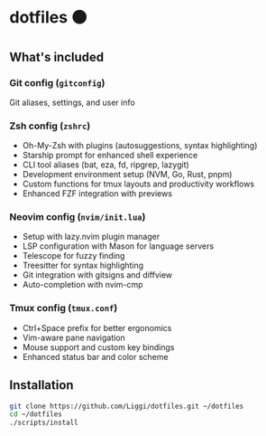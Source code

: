# dotfiles ⚫

## What's included

### Git config (`gitconfig`)
Git aliases, settings, and user info

### Zsh config (`zshrc`)
- Oh-My-Zsh with plugins (autosuggestions, syntax highlighting)
- Starship prompt for enhanced shell experience
- CLI tool aliases (bat, eza, fd, ripgrep, lazygit)
- Development environment setup (NVM, Go, Rust, pnpm)
- Custom functions for tmux layouts and productivity workflows
- Enhanced FZF integration with previews

### Neovim config (`nvim/init.lua`)
- Setup with lazy.nvim plugin manager
- LSP configuration with Mason for language servers
- Telescope for fuzzy finding
- Treesitter for syntax highlighting
- Git integration with gitsigns and diffview
- Auto-completion with nvim-cmp

### Tmux config (`tmux.conf`)
- Ctrl+Space prefix for better ergonomics
- Vim-aware pane navigation
- Mouse support and custom key bindings
- Enhanced status bar and color scheme

## Installation

```bash
git clone https://github.com/Liggi/dotfiles.git ~/dotfiles
cd ~/dotfiles
./scripts/install
```

